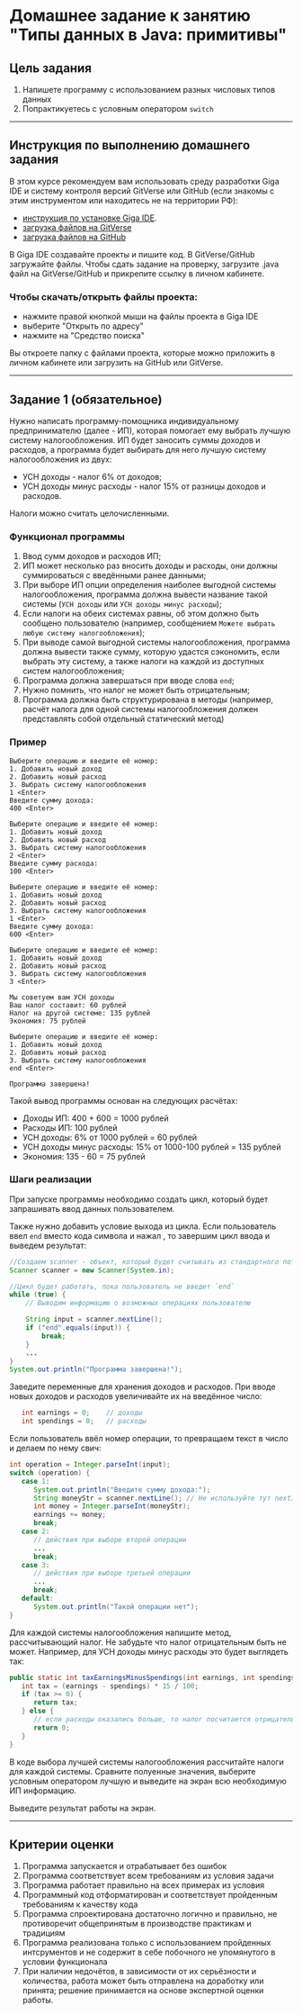 # Домашнее задание к занятию "Типы данных в Java: примитивы"

## Цель задания

1. Напишете программу с использованием разных числовых типов данных
1. Попрактикуетесь с условным оператором `switch`

------

## Инструкция по выполнению домашнего задания

В этом курсе рекомендуем вам использовать среду разработки Giga IDE и систему контроля версий GitVerse или GitHub (если знакомы с этим инструментом или находитесь не на территории РФ):

- [инструкция по установке Giga IDE](https://gitverse.ru/netology/Instructions/content/master/GigaIDE/installation.md).
- [загрузка файлов на GitVerse](https://github.com/netology-code/java-homeworks/blob/java-43/GITVERSE.md)
- [загрузка файлов на GitHub](https://github.com/netology-code/java-homeworks/blob/java-43/GITHUB.md)
  
В Giga IDE создавайте проекты и пишите код. В GitVerse/GitHub загружайте файлы.
Чтобы сдать задание на проверку, загрузите .java файл на GitVerse/GitHub и прикрепите ссылку в личном кабинете.

### Чтобы скачать/открыть файлы проекта:

- нажмите правой кнопкой мыши на файлы проекта в Giga IDE
- выберите "Открыть по адресу"
- нажмите на "Средство поиска"

Вы откроете папку с файлами проекта, которые можно приложить в личном кабинете или загрузить на GitHub или GitVerse.

------

## Задание 1 (обязательное)

Нужно написать программу-помощника индивидуальному предпринимателю (далее - ИП), которая помогает ему выбрать лучшую систему налогообложения.
ИП будет заносить суммы доходов и расходов, а программа будет выбирать для него лучшую систему налогообложения из двух:
* УСН доходы - налог 6% от доходов;
* УСН доходы минус расходы - налог 15% от разницы доходов и расходов.

Налоги можно считать целочисленными.

### Функционал программы
1. Ввод сумм доходов и расходов ИП;
2. ИП может несколько раз вносить доходы и расходы, они должны суммироваться с введёнными ранее данными;
3. При выборе ИП опции определения наиболее выгодной системы налогообложения, программа должна вывести название такой системы (`УСН доходы` или `УСН доходы минус расходы`);
4. Если налоги на обеих системах равны, об этом должно быть сообщено пользователю (например, сообщением `Можете выбрать любую систему налогообложения`);
5. При выводе самой выгодной системы налогообложения, программа должна вывести также сумму, которую удастся сэкономить, если выбрать эту систему, а также налоги на каждой из доступных систем налогообложения;
6. Программа должна завершаться при вводе слова `end`;
7. Нужно помнить, что налог не может быть отрицательным;
8. Программа должна быть структурирована в методы (например, расчёт налога для одной системы налогообложения должен представлять собой отдельный статический метод)

### Пример 
```
Выберите операцию и введите её номер:
1. Добавить новый доход
2. Добавить новый расход
3. Выбрать систему налогообложения
1 <Enter>
Введите сумму дохода:
400 <Enter>

Выберите операцию и введите её номер:
1. Добавить новый доход
2. Добавить новый расход
3. Выбрать систему налогообложения
2 <Enter>
Введите сумму расхода:
100 <Enter>

Выберите операцию и введите её номер:
1. Добавить новый доход
2. Добавить новый расход
3. Выбрать систему налогообложения
1 <Enter>
Введите сумму дохода:
600 <Enter>

Выберите операцию и введите её номер:
1. Добавить новый доход
2. Добавить новый расход
3. Выбрать систему налогообложения
3 <Enter>

Мы советуем вам УСН доходы
Ваш налог составит: 60 рублей
Налог на другой системе: 135 рублей
Экономия: 75 рублей

Выберите операцию и введите её номер:
1. Добавить новый доход
2. Добавить новый расход
3. Выбрать систему налогообложения
end <Enter>

Программа завершена!
```

Такой вывод программы основан на следующих расчётах:
* Доходы ИП: 400 + 600 = 1000 рублей
* Расходы ИП: 100 рублей
* УСН доходы: 6% от 1000 рублей = 60 рублей
* УСН доходы минус расходы: 15% от 1000-100 рублей = 135 рублей
* Экономия: 135 - 60 = 75 рублей

### Шаги реализации
При запуске программы необходимо создать цикл, который будет запрашивать ввод данных пользователем.

Также нужно добавить условие выхода из цикла. Если пользователь ввел `end` вместо кода символа и нажал <enter>, то завершим цикл ввода и выведем результат:
   ```java
   //Создаем scanner - объект, который будет считывать из стандартного потока ввода/вывода (console)
   Scanner scanner = new Scanner(System.in);

   //Цикл будет работать, пока пользователь не введет `end`
   while (true) {     
       // Выводим информацию о возможных операциях пользователю
   
       String input = scanner.nextLine();
       if ("end".equals(input)) {
           break;
       }
       ...
   }
   System.out.println("Программа завершена!");
   ```

Заведите переменные для хранения доходов и расходов. При вводе новых доходов и расходов увеличивайте их на введённое число:
   ```java
      int earnings = 0;    // доходы
      int spendings = 0;   // расходы
   ```

Если пользователь ввёл номер операции, то превращаем текст в число и делаем по нему свич:
   ```java
   int operation = Integer.parseInt(input);
   switch (operation) {
      case 1:
         System.out.println("Введите сумму дохода:");
         String moneyStr = scanner.nextLine(); // Не используйте тут nextInt (!)
         int money = Integer.parseInt(moneyStr);
         earnings += money;
         break;
      case 2:
         // действия при выборе второй операции
         ...
         break;
      case 3:
         // действия при выборе третьей операции
         ...
         break;
      default:
         System.out.println("Такой операции нет");
   }
   ```

Для каждой системы налогообложения напишите метод, рассчитывающий налог. Не забудьте что налог отрицательным быть не может. Например, для УСН доходы минус расходы это будет выглядеть так:
   ```java
   public static int taxEarningsMinusSpendings(int earnings, int spendings) {
      int tax = (earnings - spendings) * 15 / 100;
      if (tax >= 0) {
         return tax;
      } else {
         // если расходы оказались больше, то налог посчитается отрицательным
         return 0;
      }
   }
   ```

В коде выбора лучшей системы налогообложения рассчитайте налоги для каждой системы. Сравните полуенные значения, выберите условным оператором лучшую и выведите на экран всю необходимую ИП информацию.

Выведите результат работы на экран.

------

## Критерии оценки

1. Программа запускается и отрабатывает без ошибок
2. Программа соответствует всем требованиям из условия задачи
3. Программа работает правильно на всех примерах из условия
4. Программный код отформатирован и соответствует пройденным требованиям к качеству кода
5. Программа спроектирована достаточно логично и правильно, не противоречит общепринятым в производстве практикам и традициям
6. Программа реализована только с использованием пройденных интсрументов и не содержит в себе побочного не упомянутого в условии функционала
7. При наличии недочётов, в зависимости от их серьёзности и количества, работа может быть отправлена на доработку или принята; решение принимается на основе экспертной оценки работы.
